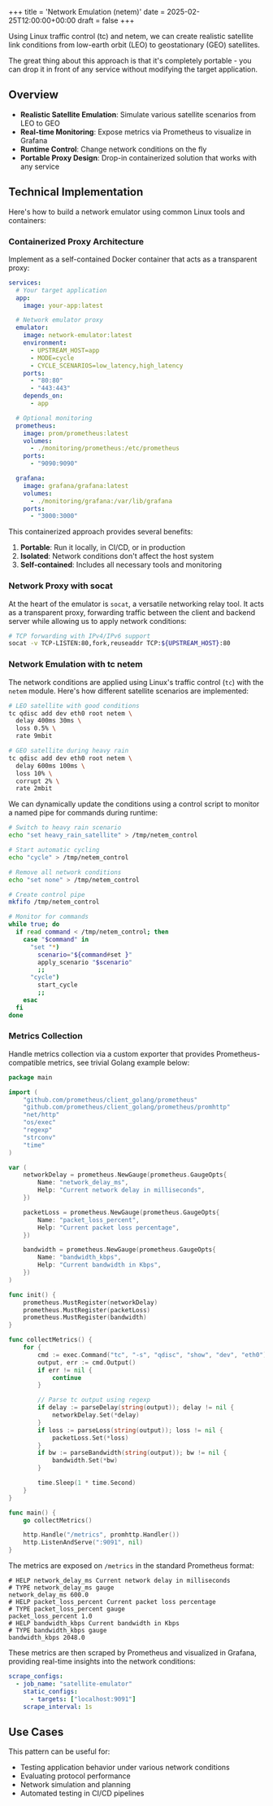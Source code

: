 +++
title = 'Network Emulation (netem)'
date = 2025-02-25T12:00:00+00:00
draft = false
+++

Using Linux traffic control (tc) and netem, we can create realistic satellite link conditions from low-earth orbit (LEO) to geostationary (GEO) satellites.

The great thing about this approach is that it's completely portable - you can drop it in front of any service without modifying the target application.

## Overview

- **Realistic Satellite Emulation**: Simulate various satellite scenarios from LEO to GEO
- **Real-time Monitoring**: Expose metrics via Prometheus to visualize in Grafana
- **Runtime Control**: Change network conditions on the fly
- **Portable Proxy Design**: Drop-in containerized solution that works with any service

## Technical Implementation

Here's how to build a network emulator using common Linux tools and containers:

### Containerized Proxy Architecture

Implement as a self-contained Docker container that acts as a transparent proxy:

```yaml
services:
  # Your target application
  app:
    image: your-app:latest

  # Network emulator proxy
  emulator:
    image: network-emulator:latest
    environment:
      - UPSTREAM_HOST=app
      - MODE=cycle
      - CYCLE_SCENARIOS=low_latency,high_latency
    ports:
      - "80:80"
      - "443:443"
    depends_on:
      - app

  # Optional monitoring
  prometheus:
    image: prom/prometheus:latest
    volumes:
      - ./monitoring/prometheus:/etc/prometheus
    ports:
      - "9090:9090"

  grafana:
    image: grafana/grafana:latest
    volumes:
      - ./monitoring/grafana:/var/lib/grafana
    ports:
      - "3000:3000"
```

This containerized approach provides several benefits:

1. **Portable**: Run it locally, in CI/CD, or in production
2. **Isolated**: Network conditions don't affect the host system
3. **Self-contained**: Includes all necessary tools and monitoring

### Network Proxy with socat

At the heart of the emulator is `socat`, a versatile networking relay tool. It acts as a transparent proxy, forwarding traffic between the client and backend server while allowing us to apply network conditions:

```bash
# TCP forwarding with IPv4/IPv6 support
socat -v TCP-LISTEN:80,fork,reuseaddr TCP:${UPSTREAM_HOST}:80
```

### Network Emulation with tc netem

The network conditions are applied using Linux's traffic control (`tc`) with the `netem` module. Here's how different satellite scenarios are implemented:

```bash
# LEO satellite with good conditions
tc qdisc add dev eth0 root netem \
  delay 400ms 30ms \
  loss 0.5% \
  rate 9mbit

# GEO satellite during heavy rain
tc qdisc add dev eth0 root netem \
  delay 600ms 100ms \
  loss 10% \
  corrupt 2% \
  rate 2mbit
```

We can dynamically update the conditions using a control script to monitor a named pipe for commands during runtime:

```bash
# Switch to heavy rain scenario
echo "set heavy_rain_satellite" > /tmp/netem_control

# Start automatic cycling
echo "cycle" > /tmp/netem_control

# Remove all network conditions
echo "set none" > /tmp/netem_control
```

```bash
# Create control pipe
mkfifo /tmp/netem_control

# Monitor for commands
while true; do
  if read command < /tmp/netem_control; then
    case "$command" in
      "set "*)
        scenario="${command#set }"
        apply_scenario "$scenario"
        ;;
      "cycle")
        start_cycle
        ;;
    esac
  fi
done
```

### Metrics Collection

Handle metrics collection via a custom exporter that provides Prometheus-compatible metrics, see trivial Golang example below:

```go
package main

import (
    "github.com/prometheus/client_golang/prometheus"
    "github.com/prometheus/client_golang/prometheus/promhttp"
    "net/http"
    "os/exec"
    "regexp"
    "strconv"
    "time"
)

var (
    networkDelay = prometheus.NewGauge(prometheus.GaugeOpts{
        Name: "network_delay_ms",
        Help: "Current network delay in milliseconds",
    })

    packetLoss = prometheus.NewGauge(prometheus.GaugeOpts{
        Name: "packet_loss_percent",
        Help: "Current packet loss percentage",
    })

    bandwidth = prometheus.NewGauge(prometheus.GaugeOpts{
        Name: "bandwidth_kbps",
        Help: "Current bandwidth in Kbps",
    })
)

func init() {
    prometheus.MustRegister(networkDelay)
    prometheus.MustRegister(packetLoss)
    prometheus.MustRegister(bandwidth)
}

func collectMetrics() {
    for {
        cmd := exec.Command("tc", "-s", "qdisc", "show", "dev", "eth0")
        output, err := cmd.Output()
        if err != nil {
            continue
        }

        // Parse tc output using regexp
        if delay := parseDelay(string(output)); delay != nil {
            networkDelay.Set(*delay)
        }
        if loss := parseLoss(string(output)); loss != nil {
            packetLoss.Set(*loss)
        }
        if bw := parseBandwidth(string(output)); bw != nil {
            bandwidth.Set(*bw)
        }

        time.Sleep(1 * time.Second)
    }
}

func main() {
    go collectMetrics()

    http.Handle("/metrics", promhttp.Handler())
    http.ListenAndServe(":9091", nil)
}
```

The metrics are exposed on `/metrics` in the standard Prometheus format:

```text
# HELP network_delay_ms Current network delay in milliseconds
# TYPE network_delay_ms gauge
network_delay_ms 600.0
# HELP packet_loss_percent Current packet loss percentage
# TYPE packet_loss_percent gauge
packet_loss_percent 1.0
# HELP bandwidth_kbps Current bandwidth in Kbps
# TYPE bandwidth_kbps gauge
bandwidth_kbps 2048.0
```

These metrics are then scraped by Prometheus and visualized in Grafana, providing real-time insights into the network conditions:

```yaml
scrape_configs:
  - job_name: "satellite-emulator"
    static_configs:
      - targets: ["localhost:9091"]
    scrape_interval: 1s
```

## Use Cases

This pattern can be useful for:

- Testing application behavior under various network conditions
- Evaluating protocol performance
- Network simulation and planning
- Automated testing in CI/CD pipelines
